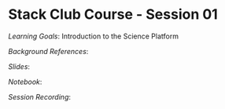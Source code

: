 # Stack Club Course - Session 01

*Learning Goals*: Introduction to the Science Platform

*Background References*:

*Slides*:

*Notebook*:

*Session Recording*:
